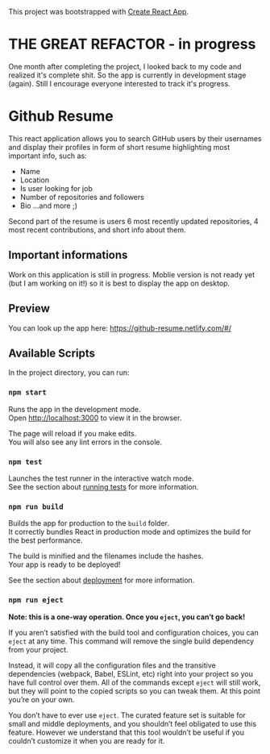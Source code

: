 This project was bootstrapped with [Create React App](https://github.com/facebook/create-react-app).

# THE GREAT REFACTOR - in progress

One month after completing the project, I looked back to my code and realized it's complete shit. So the app is currently in development stage (again). Still I encourage everyone interested to track it's progress. 

# Github Resume

This react application allows you to search GitHub users by their usernames and display their profiles in form of short resume highlighting most important info, such as:

- Name
- Location
- Is user looking for job
- Number of repositories and followers
- Bio
...and more ;)

Second part of the resume is users 6 most recently updated repositories, 4 most recent contributions, and short info about them.

## Important informations

Work on this application is still in progress. Moblie version is not ready yet (but I am working on it!) so it is best to display the app on desktop.

## Preview

You can look up the app here: https://github-resume.netlify.com/#/

## Available Scripts

In the project directory, you can run:

### `npm start`

Runs the app in the development mode.<br />
Open [http://localhost:3000](http://localhost:3000) to view it in the browser.

The page will reload if you make edits.<br />
You will also see any lint errors in the console.

### `npm test`

Launches the test runner in the interactive watch mode.<br />
See the section about [running tests](https://facebook.github.io/create-react-app/docs/running-tests) for more information.

### `npm run build`

Builds the app for production to the `build` folder.<br />
It correctly bundles React in production mode and optimizes the build for the best performance.

The build is minified and the filenames include the hashes.<br />
Your app is ready to be deployed!

See the section about [deployment](https://facebook.github.io/create-react-app/docs/deployment) for more information.

### `npm run eject`

**Note: this is a one-way operation. Once you `eject`, you can’t go back!**

If you aren’t satisfied with the build tool and configuration choices, you can `eject` at any time. This command will remove the single build dependency from your project.

Instead, it will copy all the configuration files and the transitive dependencies (webpack, Babel, ESLint, etc) right into your project so you have full control over them. All of the commands except `eject` will still work, but they will point to the copied scripts so you can tweak them. At this point you’re on your own.

You don’t have to ever use `eject`. The curated feature set is suitable for small and middle deployments, and you shouldn’t feel obligated to use this feature. However we understand that this tool wouldn’t be useful if you couldn’t customize it when you are ready for it.
